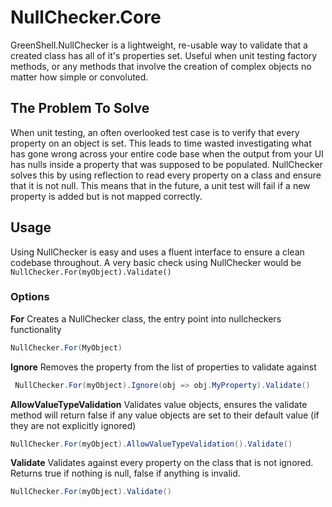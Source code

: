 # NullChecker.Core

GreenShell.NullChecker is a lightweight, re-usable way to validate that a created class has all of it's properties set. Useful when unit testing factory methods, or any methods that involve the creation of complex objects no matter how simple or convoluted.

## The Problem To Solve
When unit testing, an often overlooked test case is to verify that every property on an object is set. This leads to time wasted investigating what has gone wrong across your entire code base when the output from your UI has nulls inside a property that was supposed to be populated.  NullChecker solves this by using reflection to read every property on a class and ensure that it is not null. This means that in the future, a unit test will fail if a new property is added but is not mapped correctly.

## Usage
Using NullChecker is easy and uses a fluent interface to ensure a clean codebase throughout. A very basic check using NullChecker would be `NullChecker.For(myObject).Validate()`

### Options

**For**
Creates a NullChecker class, the entry point into nullcheckers functionality
```C#
NullChecker.For(MyObject)
```

**Ignore** 
Removes the property from the list of properties to validate against            
```C#
 NullChecker.For(myObject).Ignore(obj => obj.MyProperty).Validate()
 ```
**AllowValueTypeValidation**
Validates value objects, ensures the validate method will return false if any value objects are set to their default value (if they are not explicitly ignored)
```C# 
NullChecker.For(myObject).AllowValueTypeValidation().Validate()
```
**Validate**
Validates against every property on the class that is not ignored. Returns true if nothing is null, false if anything is invalid.
```C# 
NullChecker.For(myObject).Validate()
```
